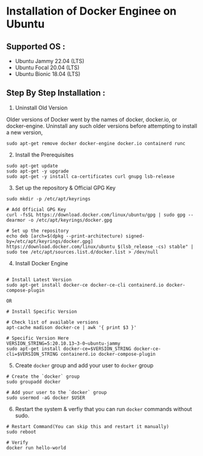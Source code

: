 
# Installation of Docker Enginee on Ubuntu 

## Supported OS :

- Ubuntu Jammy 22.04 (LTS)
- Ubuntu Focal 20.04 (LTS)
- Ubuntu Bionic 18.04 (LTS) 

## Step By Step Installation :

1. Uninstall Old Version 

Older versions of Docker went by the names of docker, docker.io, or docker-engine. Uninstall any such older versions before attempting to install a new version,

```
sudo apt-get remove docker docker-engine docker.io containerd runc
```

2.  Install the Prerequisites 

```
sudo apt-get update 
sudo apt-get -y upgrade
sudo apt-get -y install ca-certificates curl gnupg lsb-release
```

3. Set up the repository & Official GPG Key

```
sudo mkdir -p /etc/apt/keyrings

# Add Official GPG Key
curl -fsSL https://download.docker.com/linux/ubuntu/gpg | sudo gpg --dearmor -o /etc/apt/keyrings/docker.gpg

# Set up the repository
echo deb [arch=$(dpkg --print-architecture) signed-by=/etc/apt/keyrings/docker.gpg] https://download.docker.com/linux/ubuntu $(lsb_release -cs) stable" | sudo tee /etc/apt/sources.list.d/docker.list > /dev/null
```

4. Install Docker Engine

```

# Install Latest Version
sudo apt-get install docker-ce docker-ce-cli containerd.io docker-compose-plugin

OR 

# Install Specific Version 

# Check list of available versions 
apt-cache madison docker-ce | awk '{ print $3 }'

# Specific Version Here
VERSION_STRING=5:20.10.13~3-0~ubuntu-jammy
sudo apt-get install docker-ce=$VERSION_STRING docker-ce-cli=$VERSION_STRING containerd.io docker-compose-plugin
```

5. Create `docker` group and add your user to `docker` group

```
# Create the `docker` group
sudo groupadd docker

# Add your user to the `docker` group
sudo usermod -aG docker $USER
```

6. Restart the system & verfiy that you can run `docker` commands without sudo.

```
# Restart Command(You can skip this and restart it manually)
sudo reboot 

# Verify 
docker run hello-world
```
